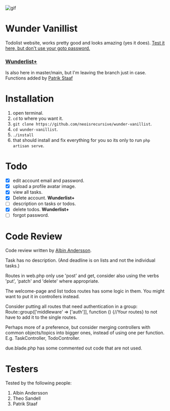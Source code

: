 ![gif](https://media.giphy.com/media/TJrS7r0f6SOthGTiPe/giphy.gif)

# Wunder Vanillist

Todolist website, works pretty good and looks amazing (yes it does).
[Test it here, but don't use your goto password.](https://wunder-vanillist.neo.fyi)

### [Wunderlist+](https://github.com/NeoIsRecursive/wunder-vanillist/tree/wunderlist+)
Is also here in master/main, but I'm leaving the branch just in case.
<br>
Functions added by [Patrik Staaf](https://github.com/patrikstaaf)


# Installation

1. open terminal.
2. `cd` to where you want it.
3. `git clone https://github.com/neoisrecursive/wunder-vanillist`.
4. `cd wunder-vanillist`.
5. `./install`
6. that should install and fix everything for you so its only to run `php artisan serve`.

# Todo

-   [x] edit account email and password.
-   [x] upload a profile avatar image.
-   [x] view all tasks.
-   [x] Delete account. **Wunderlist+**
-   [ ] description on tasks or todos.
-   [x] delete todos. **Wunderlist+**
-   [ ] forgot password.

# Code Review

Code review written by [Albin Andersson](https://github.com/itisalbin).

Task has no description. (And deadline is on lists and not the individual tasks.)

Routes in web.php only use 'post' and get, consider also using the verbs 'put', 'patch' and 'delete' where appropriate.

The welcome-page and list todos routes has some logic in them. You might want to put it in controllers instead.

Consider putting all routes that need authentication in a group:
Route::group(['middleware' => ['auth']], function () {//Your routes}
to not have to add it to the single routes.

Perhaps more of a preference, but consider merging controllers with common objects/topics into bigger ones, instead of using one per function. E.g. TaskController, TodoController.

due.blade.php has some commented out code that are not used.

# Testers

Tested by the following people:

1. Albin Andersson
2. Theo Sandell
3. Patrik Staaf
